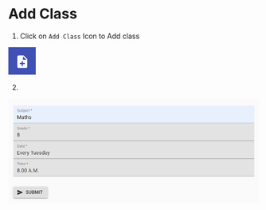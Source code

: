 # Add Class

1. Click on `Add Class` Icon to Add class

![Add Class Icon](../.gitbook/assets/image%20%281%29.png)

2. 

![](../.gitbook/assets/image%20%282%29.png)

